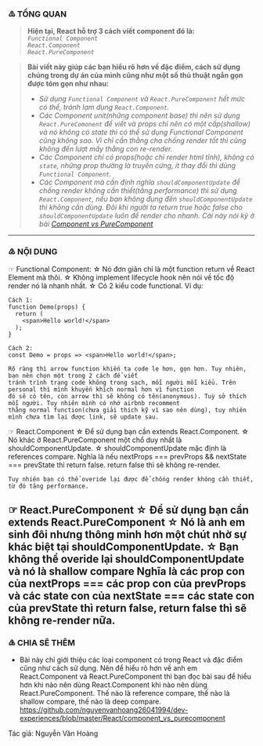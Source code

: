 ### ♳ TỔNG QUAN
> **Hiện tại, React hỗ trợ 3 cách viết component đó là:**<br/>
> *`Functional Component`*<br/>
> *`React.Component`*<br/>
> *`React.PureComponent`*<br/>
  
> **Bài viết này giúp các bạn hiểu rõ hơn về đặc điểm, cách sử dụng chúng trong dự án của mình cũng như một số thủ thuật ngắn gọn được tóm gọn như nhau:**<br/>
> - *Sử dụng `Functional Component` và `React.PureComponent` hết mức có thể, tránh lạm dụng `React.Component`.*<br/>
> - *Các Component unit(những component base) thì nên sử dụng `React.PureComonent` để viết và props chỉ nên có một cấp(shallow) và nó không có state thì có thể sử dụng Functional Component cũng không sao. Vì chỉ cần thằng cha chống render tốt thì cũng không đến lượt mấy thằng con re-render.*<br/>
> - *Các Component chỉ có props(hoặc chỉ render html tĩnh), không có `state`, những prop thường là truyền cứng, ít thay đổi
    thì dùng `Functional Component`.*<br/>
> - *Các Component mà cần định nghĩa `shouldComponentUpdate` để chống render không cần thiết(tăng performance) thì sử dụng
    `React.Component`, nếu bạn không đụng đến `shouldComponentUpdate` thì không cần dùng. Đôi khi người ta return true hoặc
    false cho `shouldComponentUpdate` luôn để render cho nhanh. Cái này nói kỹ ở bài [Component vs PureComponent](https://github.com/nguyenvanhoang26041994/dev-experiences/blob/master/React/component_vs_purecomponent.md)*
----
### ♴ NỘI DUNG
☞ Functional Component:
  ☆ Nó đơn giản chỉ là một function return về React Element mà thôi.
  ☆ Không implement lifecycle hook nên nói về tốc độ render nó là nhanh nhất.
  ☆ Có 2 kiểu code functional. Ví dụ:
    
    Cách 1:
    function Demo(props) {
      return (
        <span>Hello world!</span>
      );
    }
    
    Cách 2:
    const Demo = props => <span>Hello world!</span>;
    
    Rõ ràng thì arrow function khiến ta code lẹ hơn, gọn hơn. Tuy nhiên, bạn nên chọn một trong 2 cách để viết
    tránh trình trạng code không trong sạch, mỗi người mỗi kiểu. Trên personal thì mình khuyến khích normal hơn vì function
    đó sẽ có tên, còn arrow thì sẽ không có tên(anonymous). Tuỳ sở thích mỗi người. Tuy nhiên mình có nhớ airbnb recomment
    thằng normal function(chưa giải thích kỹ vì sao nên dùng), tuy nhiên mình chưa tìm lại được link, sẽ update sau.
    
☞ React.Component
  ☆ Để sử dụng bạn cần extends React.Component.
  ☆ Nó khác ở React.PureComponent một chổ duy nhất là shouldComponentUpdate.
  ☆ shouldComponentUpdate mặc định là references compare.
    Nghĩa là nếu nextProps === prevProps && nextState === prevState thì return false.
    return false thì sẽ không re-render.
    
    Tuy nhiên bạn có thể overide lại được để chống render không cần thiết, từ đó tăng performance.
☞ React.PureComponent
  ☆ Để sử dụng bạn cần extends React.PureComponent
  ☆ Nó là anh em sinh đôi nhưng thông minh hơn một chút nhờ sự khác biệt tại shouldComponentUpdate.
  ☆ Bạn không thể overide lại shouldComponentUpdate và nó là shallow compare
    Nghĩa là các prop con của nextProps === các prop con của prevProps
    và các state con của nextState === các state con của prevState
    thì return false, return false thì sẽ không re-render nữa.
---------------------------------------------------------------------------------------------------------------


### ♵ CHIA SẼ THÊM
  - Bài này chỉ giới thiệu các loại component có trong React và đặc điểm cũng như cách sử dụng. Nên để hiểu rõ hơn
    về anh em React.Component và React.PureComponent thì bạn đọc bài sau để hiểu hơn khi nào nên dùng React.Component
    khi nào nên dùng React.PureComponent. Thế nào là reference compare, thế nào là shallow compare, thế nào là deep compare.
      https://github.com/nguyenvanhoang26041994/dev-experiences/blob/master/React/component_vs_purecomponent
      
      
Tác giả: Nguyễn Văn Hoàng
